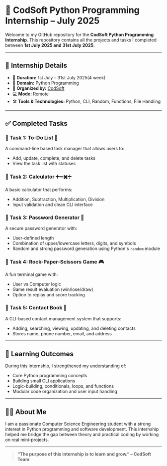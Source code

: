 # 🐍 CodSoft Python Programming Internship – July 2025

Welcome to my GitHub repository for the **CodSoft Python Programming Internship**. This repository contains all the projects and tasks I completed between **1st July 2025 and 31st July 2025**.

---

## 📌 Internship Details

- 📅 **Duration:** 1st July – 31st July 2025(4 week)
- 🧠 **Domain:** Python Programming  
- 🏢 **Organized by:** [CodSoft](https://www.codsoft.in)  
- 💻 **Mode:** Remote  
- 🛠️ **Tools & Technologies:** Python, CLI, Random, Functions, File Handling  

---

## ✅ Completed Tasks

### 🔹 Task 1: To-Do List 📝
A command-line based task manager that allows users to:
- Add, update, complete, and delete tasks
- View the task list with statuses

### 🔹 Task 2: Calculator ➕➖✖️➗
A basic calculator that performs:
- Addition, Subtraction, Multiplication, Division
- Input validation and clean CLI interface

### 🔹 Task 3: Password Generator 🔐
A secure password generator with:
- User-defined length
- Combination of upper/lowercase letters, digits, and symbols
- Random and strong password generation using Python's `random` module

### 🔹 Task 4: Rock-Paper-Scissors Game 🎮
A fun terminal game with:
- User vs Computer logic
- Game result evaluation (win/lose/draw)
- Option to replay and score tracking

### 🔹 Task 5: Contact Book 📇
A CLI-based contact management system that supports:
- Adding, searching, viewing, updating, and deleting contacts
- Stores name, phone number, email, and address

---

## 🧠 Learning Outcomes

During this internship, I strengthened my understanding of:
- Core Python programming concepts
- Building small CLI applications
- Logic-building, conditionals, loops, and functions
- Modular code organization and user input handling

---

## 🧑‍💻 About Me

I am a passionate Computer Science Engineering student with a strong interest in Python programming and software development. This internship helped me bridge the gap between theory and practical coding by working on real mini-projects.

---

> **“The purpose of this internship is to learn and grow.” – CodSoft Team**
